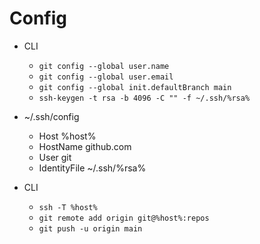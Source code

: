 # Config

-   CLI

    -   `git config --global user.name`
    -   `git config --global user.email`
    -   `git config --global init.defaultBranch main`
    -   `ssh-keygen -t rsa -b 4096 -C "" -f ~/.ssh/%rsa%`

-   ~/.ssh/config

    -   Host %host%
    -   HostName github.com
    -   User git
    -   IdentityFile ~/.ssh/%rsa%

-   CLI
    -   `ssh -T %host%`
    -   `git remote add origin git@%host%:repos`
    -   `git push -u origin main`
